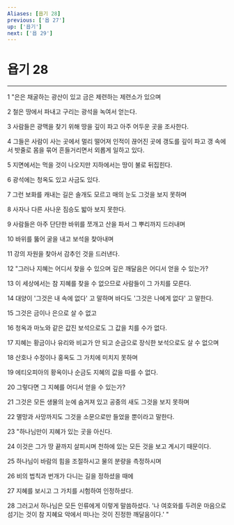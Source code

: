 ```yaml
---
Aliases: [욥기 28]
previous: ['욥 27']
up: ['욥기']
next: ['욥 29']
---
```

# 욥기 28

***


1 "은은 채굴하는 광산이 있고 금은 제련하는 제련소가 있으며 

2 철은 땅에서 파내고 구리는 광석을 녹여서 얻는다. 

3 사람들은 광맥을 찾기 위해 땅을 깊이 파고 아주 어두운 곳을 조사한다. 

4 그들은 사람이 사는 곳에서 멀리 떨어져 인적이 끊어진 곳에 갱도를 깊이 파고 갱 속에서 밧줄로 몸을 묶어 흔들거리면서 외롭게 일하고 있다. 

5 지면에서는 먹을 것이 나오지만 지하에서는 땅이 불로 뒤집힌다. 

6 광석에는 청옥도 있고 사금도 있다. 

7 그런 보화를 캐내는 길은 솔개도 모르고 매의 눈도 그것을 보지 못하며 

8 사자나 다른 사나운 짐승도 밟아 보지 못한다. 

9 사람들은 아주 단단한 바위를 쪼개고 산을 파서 그 뿌리까지 드러내며 

10 바위를 뚫어 굴을 내고 보석을 찾아내며 

11 강의 자원을 찾아서 감추인 것을 드러낸다. 

12 "그러나 지혜는 어디서 찾을 수 있으며 깊은 깨달음은 어디서 얻을 수 있는가? 

13 이 세상에서는 참 지혜를 찾을 수 없으므로 사람들이 그 가치를 모른다. 

14 대양이 '그것은 내 속에 없다' 고 말하며 바다도 '그것은 나에게 없다' 고 말한다. 

15 그것은 금이나 은으로 살 수 없고 

16 청옥과 마노와 같은 값진 보석으로도 그 값을 치를 수가 없다. 

17 지혜는 황금이나 유리와 비교가 안 되고 순금으로 장식한 보석으로도 살 수 없으며 

18 산호나 수정이나 홍옥도 그 가치에 미치지 못하며 

19 에티오피아의 황옥이나 순금도 지혜의 값을 따를 수 없다. 

20 그렇다면 그 지혜를 어디서 얻을 수 있는가? 

21 그것은 모든 생물의 눈에 숨겨져 있고 공중의 새도 그것을 보지 못하며 

22 멸망과 사망까지도 그것을 소문으로만 들었을 뿐이라고 말한다. 

23 "하나님만이 지혜가 있는 곳을 아신다. 

24 이것은 그가 땅 끝까지 살피시며 천하에 있는 모든 것을 보고 계시기 때문이다. 

25 하나님이 바람의 힘을 조절하시고 물의 분량을 측정하시며 

26 비의 법칙과 번개가 다니는 길을 정하셨을 때에 

27 지혜를 보시고 그 가치를 시험하여 인정하셨다. 

28 그러고서 하나님은 모든 인류에게 이렇게 말씀하셨다. '나 여호와를 두려운 마음으로 섬기는 것이 참 지혜요 악에서 떠나는 것이 진정한 깨달음이다.' "
